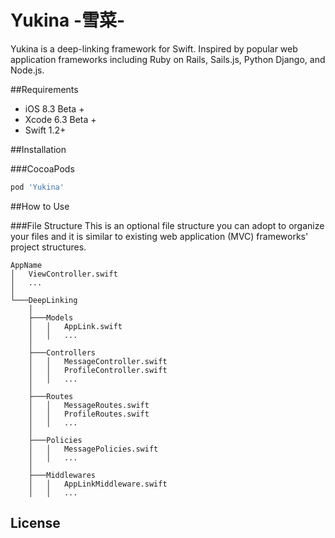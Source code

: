 # Yukina -雪菜-
Yukina is a deep-linking framework for Swift. Inspired by popular web application frameworks including Ruby on Rails, Sails.js, Python Django, and Node.js.

##Requirements

- iOS 8.3 Beta +
- Xcode 6.3 Beta +
- Swift 1.2+

##Installation

###CocoaPods
```ruby
pod 'Yukina'
```

##How to Use

###File Structure
This is an optional file structure you can adopt to organize your files and it is similar to existing web application (MVC) frameworks' project structures.

```
AppName
│   ViewController.swift
│   ...
│
└───DeepLinking
    │
    ├───Models
    │   │   AppLink.swift
    │   │   ...
    │
    ├───Controllers
    │   │   MessageController.swift
    │   │   ProfileController.swift
    │   │   ...
    │
    ├───Routes
    │   │   MessageRoutes.swift
    │   │   ProfileRoutes.swift
    │   │   ...
    │
    ├───Policies
    │   │   MessagePolicies.swift
    │   │   ...
    │
    ├───Middlewares
    │   │   AppLinkMiddleware.swift
    │   │   ...
```

## License